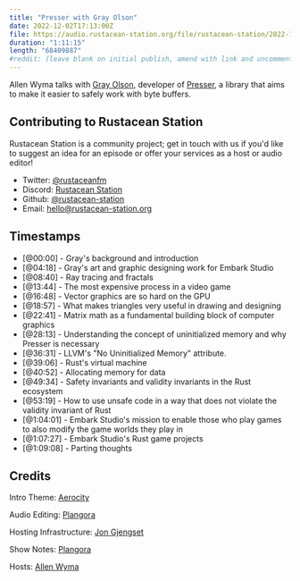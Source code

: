 ```yaml
---
title: "Presser with Gray Olson"
date: 2022-12-02T17:13:00Z
file: https://audio.rustacean-station.org/file/rustacean-station/2022-12-02-gray-olson.mp3
duration: "1:11:15"
length: "68409887"
#reddit: (leave blank on initial publish, amend with link and uncomment this line after Reddit thread has been posted)
---
```

Allen Wyma talks with [Gray Olson](https://www.grayolson.me/), developer of [Presser](https://github.com/EmbarkStudios/presser), a library that aims to make it easier to safely work with byte buffers.

## Contributing to Rustacean Station

Rustacean Station is a community project; get in touch with us if you'd like to suggest an idea for an episode or offer your services as a host or audio editor!

- Twitter: [@rustaceanfm](https://twitter.com/rustaceanfm)
- Discord: [Rustacean Station](https://discord.gg/cHc3Gyc)
- Github: [@rustacean-station](https://github.com/rustacean-station/)
- Email: [hello@rustacean-station.org](mailto:hello@rustacean-station.org)

## Timestamps 
- [@00:00] - Gray's background and introduction
- [@04:18] - Gray's art and graphic designing work for Embark Studio
- [@08:40] - Ray tracing and fractals
- [@13:44] - The most expensive process in a video game
- [@16:48] - Vector graphics are so hard on the GPU
- [@18:57] - What makes triangles very useful in drawing and designing
- [@22:41] - Matrix math as a fundamental building block of computer graphics
- [@28:13] - Understanding the concept of uninitialized memory and why Presser is necessary
- [@36:31] - LLVM's "No Uninitialized Memory" attribute.
- [@39:06] - Rust's virtual machine
- [@40:52] - Allocating memory for data
- [@49:34] - Safety invariants and validity invariants in the Rust ecosystem
- [@53:19] - How to use unsafe code in a way that does not violate the validity invariant of Rust
- [@1:04:01] - Embark Studio's mission to enable those who play games to also modify the game worlds they play in
- [@1:07:27] - Embark Studio's Rust game projects
- [@1:09:08] - Parting thoughts

## Credits
Intro Theme: [Aerocity](https://twitter.com/AerocityMusic)

Audio Editing: [Plangora](https://twitter.com/plangora)

Hosting Infrastructure: [Jon Gjengset](https://twitter.com/jonhoo/)

Show Notes: [Plangora](https://twitter.com/plangora)

Hosts: [Allen Wyma](https://twitter.com/allenwyma)
